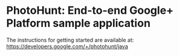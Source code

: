 # PhotoHunt: End-to-end Google+ Platform sample application

The instructions for getting started are available at:
https://developers.google.com/+/photohunt/java
